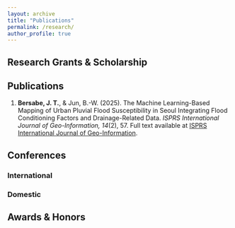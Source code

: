 ```yaml
---
layout: archive
title: "Publications"
permalink: /research/
author_profile: true
---
```


## Research Grants & Scholarship

## Publications

1. **Bersabe, J. T.**, & Jun, B.-W. (2025). The Machine Learning-Based Mapping of Urban Pluvial Flood Susceptibility in Seoul Integrating Flood Conditioning Factors and Drainage-Related Data. _ISPRS International Journal of Geo-Information, 14_(2), 57. Full text available at [ISPRS International Journal of Geo-Information](https://doi.org/10.3390/ijgi14020057).

## Conferences
### International

### Domestic

## Awards & Honors